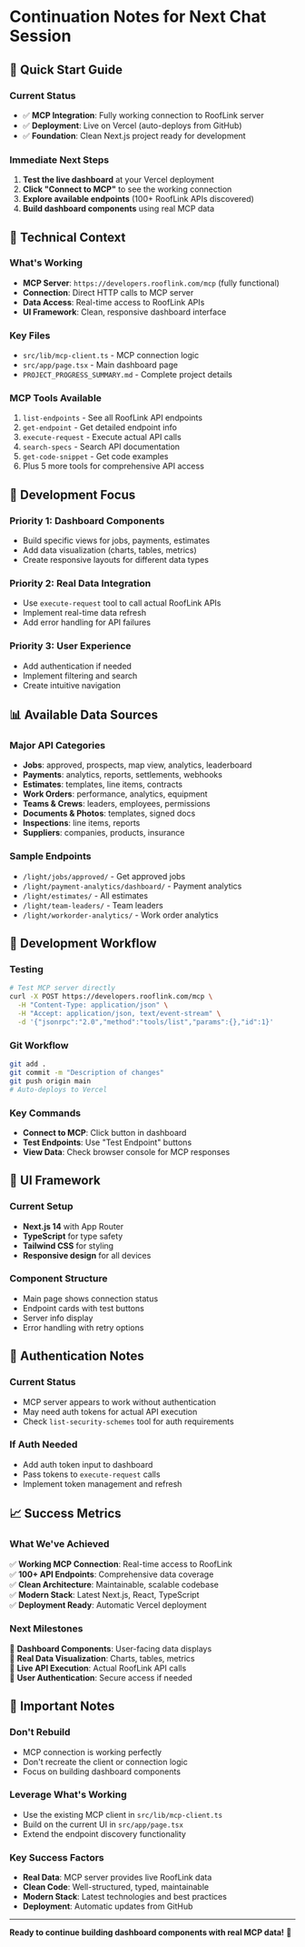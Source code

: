 # Continuation Notes for Next Chat Session

## 🚀 Quick Start Guide

### Current Status
- ✅ **MCP Integration**: Fully working connection to RoofLink server
- ✅ **Deployment**: Live on Vercel (auto-deploys from GitHub)
- ✅ **Foundation**: Clean Next.js project ready for development

### Immediate Next Steps
1. **Test the live dashboard** at your Vercel deployment
2. **Click "Connect to MCP"** to see the working connection
3. **Explore available endpoints** (100+ RoofLink APIs discovered)
4. **Build dashboard components** using real MCP data

## 🔧 Technical Context

### What's Working
- **MCP Server**: `https://developers.rooflink.com/mcp` (fully functional)
- **Connection**: Direct HTTP calls to MCP server
- **Data Access**: Real-time access to RoofLink APIs
- **UI Framework**: Clean, responsive dashboard interface

### Key Files
- `src/lib/mcp-client.ts` - MCP connection logic
- `src/app/page.tsx` - Main dashboard page
- `PROJECT_PROGRESS_SUMMARY.md` - Complete project details

### MCP Tools Available
1. `list-endpoints` - See all RoofLink API endpoints
2. `get-endpoint` - Get detailed endpoint info
3. `execute-request` - Execute actual API calls
4. `search-specs` - Search API documentation
5. `get-code-snippet` - Get code examples
6. Plus 5 more tools for comprehensive API access

## 🎯 Development Focus

### Priority 1: Dashboard Components
- Build specific views for jobs, payments, estimates
- Add data visualization (charts, tables, metrics)
- Create responsive layouts for different data types

### Priority 2: Real Data Integration
- Use `execute-request` tool to call actual RoofLink APIs
- Implement real-time data refresh
- Add error handling for API failures

### Priority 3: User Experience
- Add authentication if needed
- Implement filtering and search
- Create intuitive navigation

## 📊 Available Data Sources

### Major API Categories
- **Jobs**: approved, prospects, map view, analytics, leaderboard
- **Payments**: analytics, reports, settlements, webhooks
- **Estimates**: templates, line items, contracts
- **Work Orders**: performance, analytics, equipment
- **Teams & Crews**: leaders, employees, permissions
- **Documents & Photos**: templates, signed docs
- **Inspections**: line items, reports
- **Suppliers**: companies, products, insurance

### Sample Endpoints
- `/light/jobs/approved/` - Get approved jobs
- `/light/payment-analytics/dashboard/` - Payment analytics
- `/light/estimates/` - All estimates
- `/light/team-leaders/` - Team leaders
- `/light/workorder-analytics/` - Work order analytics

## 🔄 Development Workflow

### Testing
```bash
# Test MCP server directly
curl -X POST https://developers.rooflink.com/mcp \
  -H "Content-Type: application/json" \
  -H "Accept: application/json, text/event-stream" \
  -d '{"jsonrpc":"2.0","method":"tools/list","params":{},"id":1}'
```

### Git Workflow
```bash
git add .
git commit -m "Description of changes"
git push origin main
# Auto-deploys to Vercel
```

### Key Commands
- **Connect to MCP**: Click button in dashboard
- **Test Endpoints**: Use "Test Endpoint" buttons
- **View Data**: Check browser console for MCP responses

## 🎨 UI Framework

### Current Setup
- **Next.js 14** with App Router
- **TypeScript** for type safety
- **Tailwind CSS** for styling
- **Responsive design** for all devices

### Component Structure
- Main page shows connection status
- Endpoint cards with test buttons
- Server info display
- Error handling with retry options

## 🔐 Authentication Notes

### Current Status
- MCP server appears to work without authentication
- May need auth tokens for actual API execution
- Check `list-security-schemes` tool for auth requirements

### If Auth Needed
- Add auth token input to dashboard
- Pass tokens to `execute-request` calls
- Implement token management and refresh

## 📈 Success Metrics

### What We've Achieved
✅ **Working MCP Connection**: Real-time access to RoofLink  
✅ **100+ API Endpoints**: Comprehensive data coverage  
✅ **Clean Architecture**: Maintainable, scalable codebase  
✅ **Modern Stack**: Latest Next.js, React, TypeScript  
✅ **Deployment Ready**: Automatic Vercel deployment  

### Next Milestones
🎯 **Dashboard Components**: User-facing data displays  
🎯 **Real Data Visualization**: Charts, tables, metrics  
🎯 **Live API Execution**: Actual RoofLink API calls  
🎯 **User Authentication**: Secure access if needed  

## 🚨 Important Notes

### Don't Rebuild
- MCP connection is working perfectly
- Don't recreate the client or connection logic
- Focus on building dashboard components

### Leverage What's Working
- Use the existing MCP client in `src/lib/mcp-client.ts`
- Build on the current UI in `src/app/page.tsx`
- Extend the endpoint discovery functionality

### Key Success Factors
- **Real Data**: MCP server provides live RoofLink data
- **Clean Code**: Well-structured, typed, maintainable
- **Modern Stack**: Latest technologies and best practices
- **Deployment**: Automatic updates from GitHub

---

**Ready to continue building dashboard components with real MCP data!** 🚀
